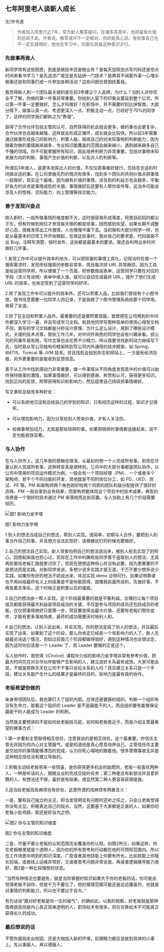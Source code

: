 ## 七年阿里老人谈新人成长

文/许令波

>作者加入阿里已近7年，常为新人解答疑问，在诸多答案中，他将最有价值的总结于此。作者说，解答或许不一定都对，但却是真心话。有些事自己也不一定实践得好，他也在学习中，但要先具备这种意识才行。

### 先做事再做人

新同学常有这些困惑，到底是做技术还是做业务？是每天加班加点写代码还是空点时间来看书学习？是先追求广度还是先钻研一门技术？是两耳不闻窗外事一心埋头做事还是和同事打成一片参加各种活动？这些问题也曾困扰着我。

我觉得新人到一个团队最关键的是在前3年建立个人品牌，为什么？当别人对你完全不了解，你做的第一件事非常重要。你给别人留下的印象会蔓延到整个公司，所以第一件事一定要做好。怎么才叫做好？在职场中，并不需要时刻比拼智商，大部分情下，做事认真一点、考虑更深入一点、积极主动一点，已经好于70%的同学了，这样的同学我们都称之为“靠谱”。

获得了合作伙伴包括主管的认可，自然获得的机会就会更多，做的事也会更复杂，合作伙伴也会越来越强，这样就会形成正循环，成长就会比较快。所以前3年需要通过做事形成自己的影响力，积累人脉，锻炼自己的对未知事物的判断能力，因为随着你做的事情越来越多，专业知识能覆盖的范围会越来越小，遇到越来越多自己不懂的领域。你不可能掌握所有知识，因此培养判断力非常重要。包括对事物未知发展方向的判断、事情产生价值的判断，以及对人的判断等。

所谓后3年做人，是更多发挥出人的价值，不仅仅把事做好就行，包括在合适的时间做合适的事。在公司里做先烈的情况有很多，找到多个团队的共同价值点把事情一起做好，其实这个最难，因为越有价值的事情，涉及到的利益方也会越多，平衡好各方的诉求是事情成败的关键。事情做好后还要有人帮你宣传等，这当中可能会涉及人的性格、交际能力、向上管理等综合能力。

### 善于发现兴奋点

刚入职时，一般所做事情的难度都不大，这时很容易形成落差，阿里目前招的都尖子生，但有时候到岗位才发现每天做的都是琐事，因而感到失望。如果长期不调整好心态，很难发挥出工作激情，人也慢慢平庸下去。当初我和大部分同学一样，也是从最基本的日常工作开始做起，在做这些事时，我对自己的要求是，代码层面不出 Bug，注释写清楚，按时发布，这些都是最基本的要求。我还会利用业余时间做好几件事。

1.发现工作中可以提升效率的地方，可以把琐事的事情工具化，记得当时在做一个搜索需求时，发现传给搜索的参数非常多，而且每次拼 URL 异常麻烦。因为工具是给运营同学用，所以便做了一个页面，把参数做成表单，运营同学只要在对应的字段（含义有说明）表单中填入值，就可以自动生成最终 URL，提升了他们生成 URL 的效率，也肯定受到了运营同学的好评。

2.除了发现工作中可以提升的效率外，还可以积累人品，比如我们曾经有个小图书馆，借书信息需要一位同学人肉记录，于是我做了个图书管理系统给那个同学用，收获了友谊。

3.除了在主动和积累人品外，最重要的还是要积累技能，我曾把在公司用到的中间件都深入学习一遍，并且写成学习文档，和其他同学写那种简单的使用心得型文档不同，我写的学习文档都是分析设计原理，为什么这么设计，用到了哪些设计模式，关键的技术点等。那些工作几年，对中间件熟悉的同学也会有兴趣来看。但公司的同事毕竟有限，写作文章也会花费不少精力，所以我要寻找新的动力继续写下去。当时我从写公司独有的框架转到写公司内外通用的技术框架，如 Spring、iBATIS、Tomcat 等 JVM 技术。并且找机会投到杂志和网站上，一方面有经济回报，另外更重要的是能收到反馈信息。

善于从工作中找到源动力非常重要，做一件事情从不同角度发现其中的价值可以始终保持做事的激情，如果事情做好，可以得到感谢、称赞和认可，获得更多知识。找到正向的反馈，附带获得知识和影响力，然后促使自己持续把事情做好。

写文章和总结有多种好处：

- 可以系统地沉淀和总结自己的学到的知识，只有经历这样的过程，知识才记得牢。

- 可以增加影响力，因为分享给别人带来价值，才有人关注你。

- 给做事增加动力，尤其是那些琐碎的事。如果把琐碎的事情都连接起来，说不定也能收效显著。

### 与人协作

在与人协作上，这几年我的感触也很深，从最初的想一个人完成所有事，到现在尽量让别人完成所有事，这种转变真是很特别。公司中的大部分事都是团队协作，以公司中常用的项目运作模式为例，一般会有一个项目经理（PM）、一个或者多个架构师，若干个不同功能的开发，其他就是不同的岗位分工，如 PD、UED、测试、PE 等。PM 和架构师两个角色刚好给两个同质的团队利益分配提供了很好的选择，PM 一般会拿到业务结果，而架构师能体现这个项目中的技术成果，典型的场景是一个很好的技术通过 PM 来落地而达到双赢。与人协助上有几个阶段需要经历。

<img src="http://ipad-cms.csdn.net/cms/attachment/201604/56fb6ee70123f.png" alt="图1  影响力金字塔" title="图1  影响力金字塔" />

图1  影响力金字塔

1.别人的想法当成自己的想法，帮别人实现。很简单，初期与人合作，要把别人的事当作自己的事，并且想方设法实现好，该做螺丝钉的时候也要做好。

2.自己的想法自己实现。新人常害怕把自己的想法说出来，被别人抢去实现了的担心。回想起来我也担心过，实际在工作中的确有些同学善于盗取别人的想法，尤其再抢着给老板汇报就更讨厌了。但现在想想这种担心并没有必要，因为更重要的不是想法而是实践。对新同学来说，多想少说多实践才是王道，千万不要少想多说少实践。如果你有好的想法不妨说出来，并且实现 demo 证明可行，如果证明靠谱也不用纠结最终名义上的结果是不是你能获得，就像我前面所说的，先做好事，不用急着去争名，这个时候正是积累以后的福报。

3.自己的想法由一帮人实现。这个阶段最重要的就是平衡利益，合理的让每个项目成员都能获得最大利益是项目成功的关键，不仅是参与项目的成员还包括成员的老板，仅仅把事情做好只是第一步，项目要发挥出最大价值，还要有老板们帮你宣传，才能有更多落地场景，最终的成功需要天时地利人和。

4.自己的想法，让别人说出来，并且实现。你的想法变成了别人的想法，并且最后实现了出来，如果到了这个阶段，那么你肯定已经是一个有影响力的人了。新人无疑最忌讳这个情况，但如过前面几个阶段都做得很好，遇到这种情况也会很淡定，因为这时你应该是一个 Leader 了，而 Leader 要做的正是这个。

与人协作时，我觉得《Choice》课程中介绍的影响力金字塔非常有参考价值，把最大时间花在对合作伙伴能够产生影响的人，建立良好关系最有成效。大家可能会说，不就是那群天天在公司不干事只会拉关系的人吗？其实建立关系只是一个手段，建议关系能产生什么的结果才是最终的目的，影响力是最有效的协作。

### 老板希望你做的

亲身带领团队后，我也算打入了组织内部。总体还是健康的组织。判断一个组织有没有生命力，就看这个组织的 Leader 是不是最能干的人，而且组织要有能够保证最能干的人能成为 Leader 的机制。

当然我主要想讲的不是如何给老板拍马屁，如何和老板套近乎，而是介绍主管最希望的做事方式：

1.第一步要和主管取得相互信任，注意我说的是相互信任，这个最重要。你信任主管无非因为你内心对主管服气，或是知道他是真心愿意培养自己。主管信任你主要是交给你的事情能够漂亮的完成，认为你死心塌地的跟着他。很多管理事故无非是这种相互信任没有建立导致的。

2.积极主动给老板带来一些惊喜，是你获得更多机会的助燃剂，老板一般喜欢两种人，一种是听话的人，兢兢业业的完成交给的任务；第二种是总有新想法并且爱折腾的人，有想法还不够，最好是有结果。很显然第二种人更容易获得提拨。

3.适当给老板找些麻烦也有好处，这里所谓的找麻烦有两重含义：

一是，要有自己独立的主见，即当发现明显有问题时还听之任之，只会让老板觉得你没有主见。积极表达自己的观点。当然，这要基于大家都是正直的人，如果你的老板小肚鸡肠，那还是好自为之吧。

<img src="http://ipad-cms.csdn.net/cms/attachment/201604/56fb6effefa2d.png" alt="图2  你与主管的知识维度" title="图2  你与主管的知识维度" />

图2  你与主管的知识维度

二是，尽量不要让老板的认知范围完全覆盖你的认知。如图2所示，如果这样，你在老板眼里就是个透明人，因为你的所有思考和行动都在他的可预知范围内。所以在工作场景中用到的知识深度、广度或者其他技能上你要有所长。比如技能上你擅长前端，或者线上运维非常好，又或者思考问题非常全面，再或者逻辑推导能力很好，图2是一种比较理想的状态。

“当然有种情况也要避免，就是当你掌握的知识如果大于你的老板的话，你可能会觉得老板不如你，但是千万不要忘了，他的推理范围可能还是远远覆盖你，也就是对事情的判断能力，所以也不要过于自大。”

有句话说“跟对好老板是你一生的福气”，的确如此。以我的观察，好老板就是那种情商很高但是内心真正简单透明的人，职场权术有很多，但仅仅靠权术不可能真正获得长久的成功。

### 最后想说的话

不管你是刚走出校园，还是大咖加入新的环境，前期精力都应该放到具体的小事上。先以事服人，再以德服人。
